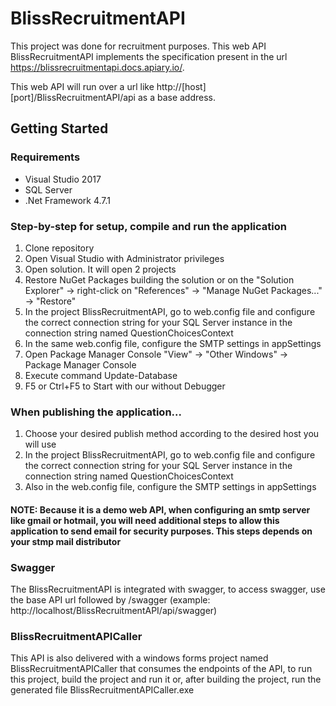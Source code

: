 # BlissRecruitmentAPI
This project was done for recruitment purposes. This web API BlissRecruitmentAPI implements the specification present in the url https://blissrecruitmentapi.docs.apiary.io/.

This web API will run over a url like http://[host][port]/BlissRecruitmentAPI/api as a base address.

## Getting Started

### Requirements
* Visual Studio 2017
* SQL Server
* .Net Framework 4.7.1

### Step-by-step for setup, compile and run the application
1. Clone repository
2. Open Visual Studio with Administrator privileges
3. Open solution. It will open 2 projects
4. Restore NuGet Packages building the solution or on the "Solution Explorer" -> right-click on "References" -> "Manage NuGet Packages..." -> "Restore"
5. In the project BlissRecruitmentAPI, go to web.config file and configure the correct connection string for your SQL Server instance in the connection string named QuestionChoicesContext
6. In the same web.config file, configure the SMTP settings in appSettings
6. Open Package Manager Console "View" -> "Other Windows" -> Package Manager Console
7. Execute command Update-Database
8. F5 or Ctrl+F5 to Start with our without Debugger

### When publishing the application...
1. Choose your desired publish method according to the desired host you will use
2. In the project BlissRecruitmentAPI, go to web.config file and configure the correct connection string for your SQL Server instance in the connection string named QuestionChoicesContext
3. Also in the web.config file, configure the SMTP settings in appSettings

#### NOTE: Because it is a demo web API, when configuring an smtp server like gmail or hotmail, you will need additional steps to allow this application to send email for security purposes. This steps depends on your stmp mail distributor

### Swagger
The BlissRecruitmentAPI is integrated with swagger, to access swagger, use the base API url followed by /swagger (example: http://localhost/BlissRecruitmentAPI/api/swagger)

### BlissRecruitmentAPICaller
This API is also delivered with a windows forms project named BlissRecruitmentAPICaller that consumes the endpoints of the API, to run this project, build the project and run it or, after building the project, run the generated file BlissRecruitmentAPICaller.exe
